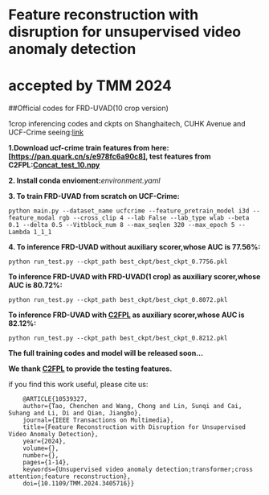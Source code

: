 # Feature reconstruction with disruption for unsupervised video anomaly detection
# accepted by TMM 2024
##Official codes for FRD-UVAD(10 crop version)

1crop inferencing codes and ckpts on Shanghaitech, CUHK Avenue and UCF-Crime seeing:[link](https://github.com/tcc-power/FRD-unsupervised-video-anomaly-detection-1crop)

**1.Download ucf-crime train features from here:[https://pan.quark.cn/s/e978fc6a90c8], test features from C2FPL:[Concat_test_10.npy](https://mbzuaiac-my.sharepoint.com/personal/anas_al-lahham_mbzuai_ac_ae/_layouts/15/onedrive.aspx?id=%2Fpersonal%2Fanas%5Fal%2Dlahham%5Fmbzuai%5Fac%5Fae%2FDocuments%2FApplications%2FPaper%20Submissions%2FCVPR%202024%2Fconcatenated%5Ffeatures&ga=1)**

**2. Install conda envioment:**_environment.yaml_

**3. To train FRD-UVAD from scratch on UCF-Crime:**

```
python main.py --dataset_name ucfcrime --feature_pretrain_model i3d --feature_modal rgb --cross_clip 4 --lab False --lab_type wlab --beta 0.1 --delta 0.5 --Vitblock_num 8 --max_seqlen 320 --max_epoch 5 --Lambda 1_1_1
```

**4. To inference FRD-UVAD without auxiliary scorer,whose AUC is 77.56\%:**

```python run_test.py --ckpt_path best_ckpt/best_ckpt_0.7756.pkl```

**To inference FRD-UVAD with FRD-UVAD(1 crop) as auxiliary scorer,whose AUC is 80.72\%:**

```python run_test.py --ckpt_path best_ckpt/best_ckpt_0.8072.pkl```

**To inference FRD-UVAD with [C2FPL](https://github.com/AnasEmad11/C2FPL) as auxiliary scorer,whose AUC is 82.12\%:**

```python run_test.py --ckpt_path best_ckpt/best_ckpt_0.8212.pkl```



**The full training codes and model will be released soon...**

**We thank [C2FPL](https://github.com/AnasEmad11/C2FPL) to provide the testing features.**

if you find this work useful, please cite us:
```
    @ARTICLE{10539327,
    author={Tao, Chenchen and Wang, Chong and Lin, Sunqi and Cai, Suhang and Li, Di and Qian, Jiangbo},
    journal={IEEE Transactions on Multimedia},
    title={Feature Reconstruction with Disruption for Unsupervised Video Anomaly Detection},
    year={2024},
    volume={},
    number={},
    pages={1-14},
    keywords={Unsupervised video anomaly detection;transformer;cross attention;feature reconstruction},
    doi={10.1109/TMM.2024.3405716}}
```
